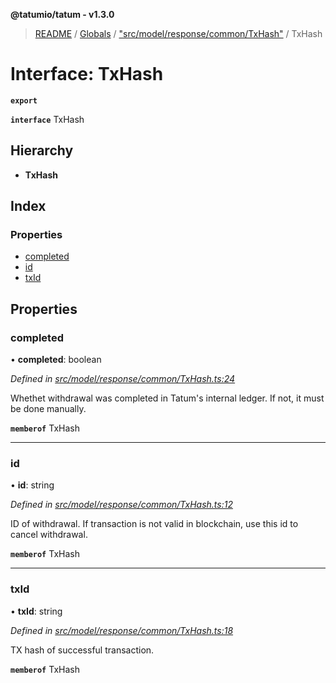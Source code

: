 **@tatumio/tatum - v1.3.0**

> [README](../README.md) / [Globals](../globals.md) / ["src/model/response/common/TxHash"](../modules/_src_model_response_common_txhash_.md) / TxHash

# Interface: TxHash

**`export`** 

**`interface`** TxHash

## Hierarchy

* **TxHash**

## Index

### Properties

* [completed](_src_model_response_common_txhash_.txhash.md#completed)
* [id](_src_model_response_common_txhash_.txhash.md#id)
* [txId](_src_model_response_common_txhash_.txhash.md#txid)

## Properties

### completed

•  **completed**: boolean

*Defined in [src/model/response/common/TxHash.ts:24](https://github.com/tatumio/tatum-js/blob/31bb1b4/src/model/response/common/TxHash.ts#L24)*

Whethet withdrawal was completed in Tatum's internal ledger. If not, it must be done manually.

**`memberof`** TxHash

___

### id

•  **id**: string

*Defined in [src/model/response/common/TxHash.ts:12](https://github.com/tatumio/tatum-js/blob/31bb1b4/src/model/response/common/TxHash.ts#L12)*

ID of withdrawal. If transaction is not valid in blockchain, use this id to cancel withdrawal.

**`memberof`** TxHash

___

### txId

•  **txId**: string

*Defined in [src/model/response/common/TxHash.ts:18](https://github.com/tatumio/tatum-js/blob/31bb1b4/src/model/response/common/TxHash.ts#L18)*

TX hash of successful transaction.

**`memberof`** TxHash
